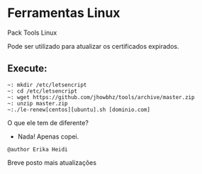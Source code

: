 # Ferramentas Linux
Pack Tools Linux

Pode ser utilizado para atualizar os certificados expirados. 

## Execute:

```
~: mkdir /etc/letsencript
~: cd /etc/letsencript
~: wget https://github.com/jhowbhz/tools/archive/master.zip
~: unzip master.zip
~:./le-renew[centos][ubuntu].sh [dominio.com]
```

O que ele tem de diferente?
- Nada! Apenas copei.


`@author Erika Heidi`



Breve posto mais atualizações
